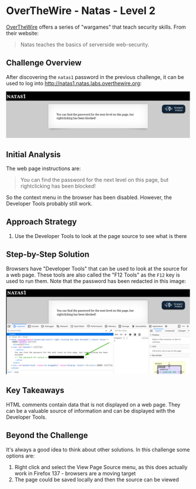 # OverTheWire - Natas - Level 2

[OverTheWire](https://overthewire.org) offers a series of "wargames" that teach
security skills. From their website:

> Natas teaches the basics of serverside web-security.

## Challenge Overview

After discovering the `natas1` password in the previous challenge, it can be
used to log into http://natas1.natas.labs.overthewire.org:

![The main page](00_main_page.png)

## Initial Analysis

The web page instructions are:

> You can find the password for the next level on this page, but rightclicking
> has been blocked!

So the context menu in the browser has been disabled. However, the Developer
Tools probably still work.

## Approach Strategy

1. Use the Developer Tools to look at the page source to see what is there

## Step-by-Step Solution

Browsers have "Developer Tools" that can be used to look at the source for a web
page. These tools are also called the "F12 Tools" as the `F12` key is used to
run them. Note that the password has been redacted in this image:

![Developer Tools (password redacted)](01_developer_tools.png)

## Key Takeaways

HTML comments contain data that is not displayed on a web page. They can be a
valuable source of information and can be displayed with the Developer Tools.

## Beyond the Challenge

It's always a good idea to think about other solutions. In this challenge some
options are:

1. Right click and select the View Page Source menu, as this does actually work
   in Firefox 137 - browsers are a moving target
1. The page could be saved locally and then the source can be viewed
